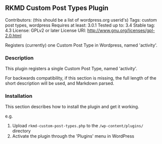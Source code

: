 ## RKMD Custom Post Types Plugin ##

Contributors: (this should be a list of wordpress.org userid's)
Tags: custom post types, wordpress
Requires at least: 3.0.1
Tested up to: 3.4
Stable tag: 4.3
License: GPLv2 or later
License URI: http://www.gnu.org/licenses/gpl-2.0.html

Registers (currently) one Custom Post Type in Wordpress, named 'activity'.

### Description ###

This plugin registers a single Custom Post Type, named 'activity'.

For backwards compatibility, if this section is missing, the full length of the short description will be used, and
Markdown parsed.

### Installation ###

This section describes how to install the plugin and get it working.

e.g.

1. Upload `rkmd-custom-post-types.php` to the `/wp-content/plugins/` directory
2. Activate the plugin through the 'Plugins' menu in WordPress
